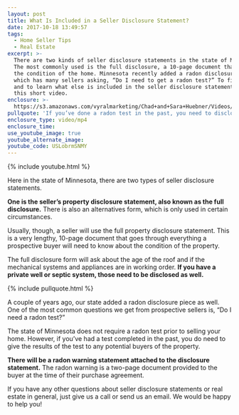 ```yaml
---
layout: post
title: What Is Included in a Seller Disclosure Statement?
date: 2017-10-18 13:49:57
tags:
  - Home Seller Tips
  - Real Estate
excerpt: >-
  There are two kinds of seller disclosure statements in the state of Minnesota.
  The most commonly used is the full disclosure, a 10-page document that details
  the condition of the home. Minnesota recently added a radon disclosure piece,
  which has many sellers asking, “Do I need to get a radon test?” To find out
  and to learn what else is included in the seller disclosure statement, watch
  this short video.
enclosure: >-
  https://s3.amazonaws.com/vyralmarketing/Chad+and+Sara+Huebner/Videos/2017/October/Chad+%2526+Sara+Huebener+With+Edina+Realty-.mp4
pullquote: 'If you’ve done a radon test in the past, you need to disclose the results.'
enclosure_type: video/mp4
enclosure_time:
use_youtube_image: true
youtube_alternate_image:
youtube_code: USLobrmSNMY
---
```



{% include youtube.html %}

Here in the state of Minnesota, there are two types of seller disclosure statements.

**One is the seller’s property disclosure statement, also known as the full disclosure.** There is also an alternatives form, which is only used in certain circumstances.

Usually, though, a seller will use the full property disclosure statement. This is a very lengthy, 10-page document that goes through everything a prospective buyer will need to know about the condition of the property.

The full disclosure form will ask about the age of the roof and if the mechanical systems and appliances are in working order. **If you have a private well or septic system, those need to be disclosed as well.**

{% include pullquote.html %}

A couple of years ago, our state added a radon disclosure piece as well. One of the most common questions we get from prospective sellers is, “Do I need a radon test?”

The state of Minnesota does not require a radon test prior to selling your home. However, if you’ve had a test completed in the past, you do need to give the results of the test to any potential buyers of the property.

**There will be a radon warning statement attached to the disclosure statement.** The radon warning is a two-page document provided to the buyer at the time of their purchase agreement.

If you have any other questions about seller disclosure statements or real estate in general, just give us a call or send us an email. We would be happy to help you!